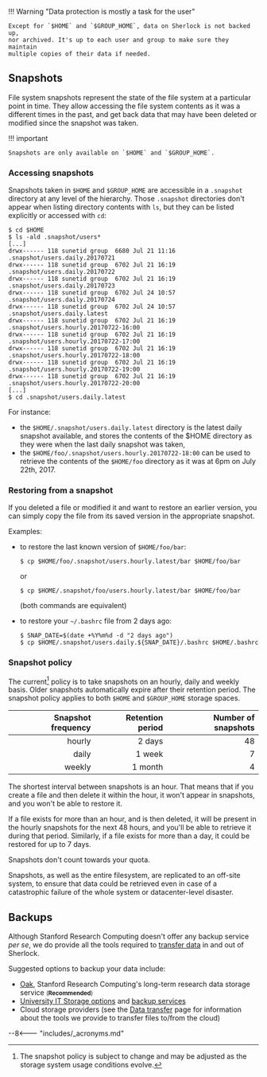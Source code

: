 
!!! Warning "Data protection is mostly a task for the user"

    Except for `$HOME` and `$GROUP_HOME`, data on Sherlock is not backed up,
    nor archived. It's up to each user and group to make sure they maintain
    multiple copies of their data if needed.


## Snapshots

File system snapshots represent the state of the file system at a particular
point in time. They allow accessing the file system contents as it was a
different times in the past, and get back data that may have been deleted or
modified since the snapshot was taken.

!!! important

    Snapshots are only available on `$HOME` and `$GROUP_HOME`.

### Accessing snapshots

Snapshots taken in `$HOME` and `$GROUP_HOME` are accessible in a `.snapshot`
directory at any level of the hierarchy. Those `.snapshot` directories don't
appear when listing directory contents with `ls`, but they can be listed
explicitly or accessed with `cd`:

``` shell
$ cd $HOME
$ ls -ald .snapshot/users*
[...]
drwx------ 118 sunetid group  6680 Jul 21 11:16 .snapshot/users.daily.20170721
drwx------ 118 sunetid group  6702 Jul 21 16:19 .snapshot/users.daily.20170722
drwx------ 118 sunetid group  6702 Jul 21 16:19 .snapshot/users.daily.20170723
drwx------ 118 sunetid group  6702 Jul 24 10:57 .snapshot/users.daily.20170724
drwx------ 118 sunetid group  6702 Jul 24 10:57 .snapshot/users.daily.latest
drwx------ 118 sunetid group  6702 Jul 21 16:19 .snapshot/users.hourly.20170722-16:00
drwx------ 118 sunetid group  6702 Jul 21 16:19 .snapshot/users.hourly.20170722-17:00
drwx------ 118 sunetid group  6702 Jul 21 16:19 .snapshot/users.hourly.20170722-18:00
drwx------ 118 sunetid group  6702 Jul 21 16:19 .snapshot/users.hourly.20170722-19:00
drwx------ 118 sunetid group  6702 Jul 21 16:19 .snapshot/users.hourly.20170722-20:00
[...]
$ cd .snapshot/users.daily.latest
```

For instance:

* the `$HOME/.snapshot/users.daily.latest` directory is the latest daily
  snapshot available, and stores the contents of the $HOME directory as they
  were when the last daily snapshot was taken,
* the `$HOME/foo/.snapshot/users.hourly.20170722-18:00` can be used to retrieve
  the contents of the `$HOME/foo` directory as it was at 6pm on July 22th,
  2017.


### Restoring from a snapshot

If you deleted a file or modified it and want to restore an earlier version,
you can simply copy the file from its saved version in the appropriate
snapshot.

Examples:

* to restore the last known version of `$HOME/foo/bar`:

    ``` shell
    $ cp $HOME/foo/.snapshot/users.hourly.latest/bar $HOME/foo/bar
    ```

    or

    ``` shell
    $ cp $HOME/.snapshot/foo/users.hourly.latest/bar $HOME/foo/bar

    ```

    (both commands are equivalent)


* to restore your `~/.bashrc` file from 2 days ago:

    ``` shell
    $ SNAP_DATE=$(date +%Y%m%d -d "2 days ago")
    $ cp $HOME/.snapshot/users.daily.${SNAP_DATE}/.bashrc $HOME/.bashrc
    ```

### Snapshot policy

The current[^snap_policy] policy is to take snapshots on an hourly, daily and
weekly basis.  Older snapshots automatically expire after their retention
period. The snapshot policy applies to both `$HOME` and `$GROUP_HOME` storage
spaces.


| Snapshot frequency | Retention period | Number of snapshots |
| -----------------: | ---------------: | ------------------: |
| hourly             | 2 days           | 48                  |
| daily              | 1 week           | 7                   |
| weekly             | 1 month          | 4                   |


The shortest interval between snapshots is an hour. That means that if you
create a file and then delete it within the hour, it won't appear in snapshots,
and you won't be able to restore it.

If a file exists for more than an hour, and is then deleted, it will be present
in the hourly snapshots for the next 48 hours, and you'll be able to retrieve
it during that period. Similarly, if a file exists for more than a day, it
could be restored for up to 7 days.

Snapshots don't count towards your quota.

Snapshots, as well as the entire filesystem, are replicated to an off-site
system, to ensure that data could be retrieved even in case of a catastrophic
failure of the whole system or datacenter-level disaster.


## Backups

Although Stanford Research Computing doesn't offer any backup service _per se_,
we do provide all the tools required to [transfer data][url_datatransfer] in
and out of Sherlock.

Suggested options to backup your data include:

* [Oak][url_oak], Stanford Research Computing's long-term research data storage
  service <small>(**Recommended**)</small>
* [University IT Storage options][url_uit_storage] and [backup
  services][url_uit_backup]
* Cloud storage providers (see the [Data transfer][url_datatransfer] page for
  information about the tools we provide to transfer files to/from the cloud)

[comment]: #  (link URLs -----------------------------------------------------)

[url_oak]:              //uit.stanford.edu/service/oak-storage
[url_uit_storage]:      //uit.stanford.edu/service/storage
[url_uit_backup]:       //uit.stanford.edu/services/category/backup-and-storage

[url_datatransfer]:     /docs/storage/data-transfer.md

[comment]: #  (footnotes -----------------------------------------------------)

[^snap_policy]: The snapshot policy is subject to change and may be adjusted as
           the storage system usage conditions evolve.


--8<--- "includes/_acronyms.md"
